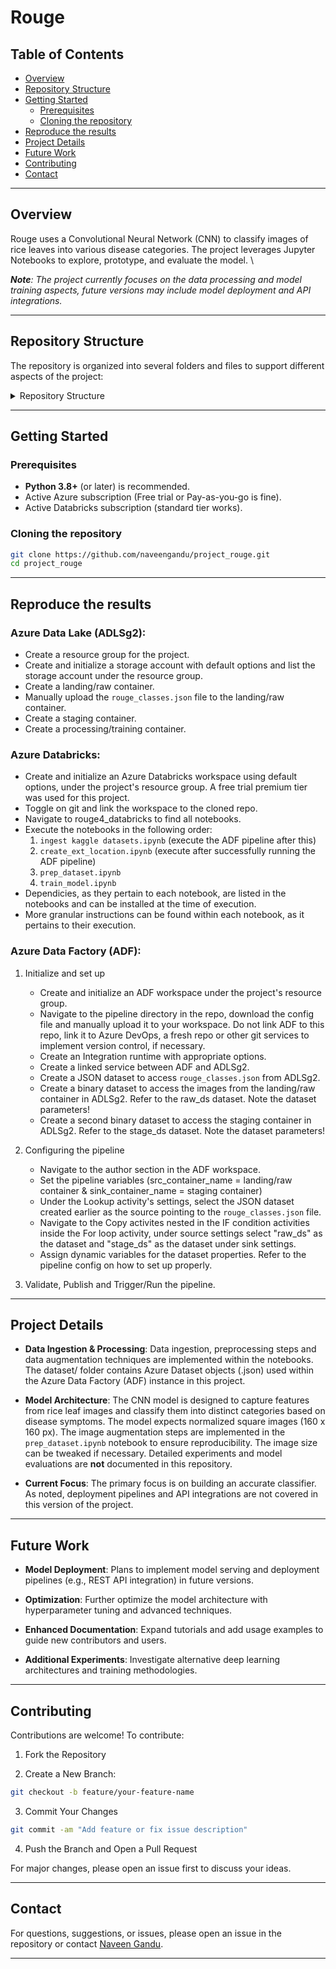 # Rouge

## Table of Contents

- [Overview](#overview)
- [Repository Structure](#repository-structure)
- [Getting Started](#getting-started)
  - [Prerequisites](#prerequisites)
  - [Cloning the repository](#cloning-the-repository)
- [Reproduce the results](#reproduce-the-results)
- [Project Details](#project-details)
- [Future Work](#future-work)
- [Contributing](#contributing)
- [Contact](#contact)

***

## Overview

Rouge uses a Convolutional Neural Network (CNN) to classify images of rice leaves into various disease categories. The project leverages Jupyter Notebooks to explore, prototype, and evaluate the model. \

_**Note**: The project currently focuses on the data processing and model training aspects, future versions may include model deployment and API integrations._

***

## Repository Structure

The repository is organized into several folders and files to support different aspects of the project:

<details>
<summary>Repository Structure</summary>

```text
.
├── dataset/                                          # Config files (.json) for the Azure Dataset objects used in the Azure Data Factory (ADF) instance (rougedf2).
│   ├── raw_ds.json
│   ├── rouge_map_classes.json
│   └── stage_ds.json
│
├── factory/
│   └── rougedf2.json                                 # ADF instance config file
│
├── integrationRuntime/
│   └── rougeIR2.json                                 # Config file for the Integration Runtime used in the ADF instance.
│
├── linkedService/
│   └── rouge_adls2.json                              # Config file for the linked service object used in the ADF instance.
│
├── pipeline/
│   └── merge_dataset_classes.json                    # ADF pipeline used to merge the datasets.
│
├── rouge4_databricks/                                # Notebooks and configurations for running experiments on Databricks.
│   ├── create_ext_location.ipynb                     # Create an external location in Databricks which points to the dataset stored on the Data lake (ADLSg2). Execute after merging the dataset using the ADF pipeline "merge_dataset_classes".
│   ├── create_processkaggledata_vol.dbquery.ipynb    # Ignore this file.
│   ├── ingest kaggle datasets.ipynb                  # Ingest the datasets (stated in the notebook) from Kaggle onto ADLSg2. Execute first. Execute the ADF pipeline "merge_dataset_classes" next.
│   ├── prep_dataset.ipynb                            # Data augmentation and preprocessing steps. Execute after executing "create_ext_location.ipynb"
│   └── train_model.ipynb                             # Train the model. Execute last, i.e. after executing "prep_dataset.ipynb".
│
├── rougedf2/*                                        # ADF templates.
│
├── README.md                                         # README
│
├── publish_config.json                               # ADF linked publish branch config
│
└── rouge_classes.json                                # Config file that defines the classes for mapping. Required for merging the datasets. 

```
</details>

***


## Getting Started

### Prerequisites

- **Python 3.8+** (or later) is recommended.
- Active Azure subscription (Free trial or Pay-as-you-go is fine).
- Active Databricks subscription (standard tier works).

### Cloning the repository

```bash
git clone https://github.com/naveengandu/project_rouge.git
cd project_rouge
```

***

## Reproduce the results

### Azure Data Lake (ADLSg2):

- Create a resource group for the project.
- Create and initialize a storage account with default options and list the storage account under the resource group.
- Create a landing/raw container.
- Manually upload the `rouge_classes.json` file to the landing/raw container.
- Create a staging container.
- Create a processing/training container.

### Azure Databricks:

- Create and initialize an Azure Databricks workspace using default options, under the project's resource group. A free trial premium tier was used for this project.
- Toggle on git and link the workspace to the cloned repo.
- Navigate to rouge4_databricks to find all notebooks.
- Execute the notebooks in the following order:
  1. `ingest kaggle datasets.ipynb` (execute the ADF pipeline after this)
  2. `create_ext_location.ipynb` (execute after successfully running the ADF pipeline)
  3. `prep_dataset.ipynb`
  4. `train_model.ipynb`
- Dependicies, as they pertain to each notebook, are listed in the notebooks and can be installed at the time of execution. 
- More granular instructions can be found within each notebook, as it pertains to their execution.

### Azure Data Factory (ADF):
1. Initialize and set up
	- Create and initialize an ADF workspace under the project's resource group.
	- Navigate to the pipeline directory in the repo, download the config file and manually upload it to your workspace. Do not link ADF to this repo, link it to Azure DevOps, a 	fresh repo or other git services to implement version control, if necessary.
	- Create an Integration runtime with appropriate options.
	- Create a linked service between ADF and ADLSg2.
	- Create a JSON dataset to access `rouge_classes.json` from ADLSg2.
	- Create a binary dataset to access the images from the landing/raw container in ADLSg2. Refer to the raw_ds dataset. Note the dataset parameters!
	- Create a second binary dataset to access the staging container in ADLSg2. Refer to the stage_ds dataset. Note the dataset parameters!

2. Configuring the pipeline
   - Navigate to the author section in the ADF workspace.
   - Set the pipeline variables (src_container_name = landing/raw container & sink_container_name = staging container)
   - Under the Lookup activity's settings, select the JSON dataset created earlier as the source pointing to the `rouge_classes.json` file.
   - Navigate to the Copy activites nested in the IF condition activities inside the For loop activity, under source settings select "raw_ds" as the dataset and "stage_ds" as the dataset under sink settings.
   - Assign dynamic variables for the dataset properties. Refer to the pipeline config on how to set up properly.
    
3. Validate, Publish and Trigger/Run the pipeline.     

***

## Project Details

- **Data Ingestion & Processing**:
Data ingestion, preprocessing steps and data augmentation techniques are implemented within the notebooks. The dataset/ folder contains Azure Dataset objects (.json) used within the Azure Data Factory (ADF) instance in this project. 

- **Model Architecture**:
The CNN model is designed to capture features from rice leaf images and classify them into distinct categories based on disease symptoms. The model expects normalized square images (160 x 160 px). The image augmentation steps are implemented in the `prep_dataset.ipynb` notebook to ensure reproducibility. The image size can be tweaked if necessary. Detailed experiments and model evaluations are **not** documented in this repository.

- **Current Focus**:
The primary focus is on building an accurate classifier. As noted, deployment pipelines and API integrations are not covered in this version of the project.

***

## Future Work

- **Model Deployment**:
Plans to implement model serving and deployment pipelines (e.g., REST API integration) in future versions.

- **Optimization**:
Further optimize the model architecture with hyperparameter tuning and advanced techniques.

- **Enhanced Documentation**:
Expand tutorials and add usage examples to guide new contributors and users.

- **Additional Experiments**:
Investigate alternative deep learning architectures and training methodologies.

***

## Contributing

Contributions are welcome! To contribute:

1. Fork the Repository
  
2. Create a New Branch:

```bash
git checkout -b feature/your-feature-name
```

3. Commit Your Changes

```bash
git commit -am "Add feature or fix issue description"
```

4. Push the Branch and Open a Pull Request

For major changes, please open an issue first to discuss your ideas.

***

## Contact

For questions, suggestions, or issues, please open an issue in the repository or contact [Naveen Gandu](mailto:naveenkg676@gmail.com).

---


